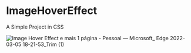 # ImageHoverEffect
A Simple Project in CSS


![Image Hover Effect e mais 1 página - Pessoal — Microsoft_ Edge 2022-03-05 18-21-53_Trim (1)](https://user-images.githubusercontent.com/60861872/156900572-5df1e5ae-ff25-4fb4-bed3-dfb53aec9968.gif)
